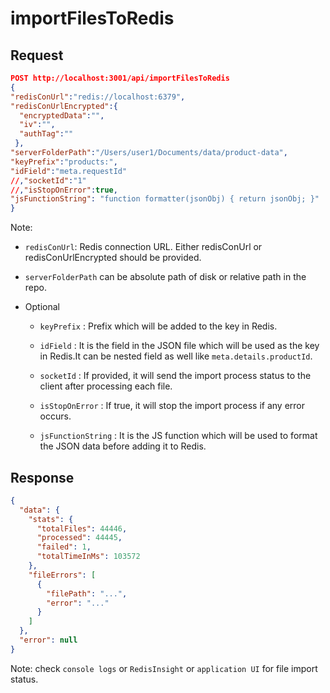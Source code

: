 # importFilesToRedis

## Request

```json
POST http://localhost:3001/api/importFilesToRedis
{
"redisConUrl":"redis://localhost:6379",
"redisConUrlEncrypted":{
  "encryptedData":"",
  "iv":"",
  "authTag":""
 },
"serverFolderPath":"/Users/user1/Documents/data/product-data",
"keyPrefix":"products:",
"idField":"meta.requestId"
//,"socketId":"1"
//,"isStopOnError":true,
"jsFunctionString": "function formatter(jsonObj) { return jsonObj; }"
}
```

Note:

- `redisConUrl`: Redis connection URL.
  Either redisConUrl or redisConUrlEncrypted should be provided.

- `serverFolderPath` can be absolute path of disk or relative path in the repo.
- Optional

  - `keyPrefix` : Prefix which will be added to the key in Redis.
  - `idField` : It is the field in the JSON file which will be used as the key in Redis.It can be nested field as well like `meta.details.productId`.
  - `socketId` : If provided, it will send the import process status to the client after processing each file.

  - `isStopOnError` : If true, it will stop the import process if any error occurs.
  - `jsFunctionString` : It is the JS function which will be used to format the JSON data before adding it to Redis.

## Response

```json
{
  "data": {
    "stats": {
      "totalFiles": 44446,
      "processed": 44445,
      "failed": 1,
      "totalTimeInMs": 103572
    },
    "fileErrors": [
      {
        "filePath": "...",
        "error": "..."
      }
    ]
  },
  "error": null
}
```

Note: check `console logs` or `RedisInsight` or `application UI` for file import status.
